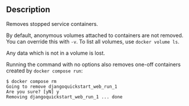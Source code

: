 
## Description

Removes stopped service containers.

By default, anonymous volumes attached to containers are not removed. You can override this with `-v`. To list all
volumes, use `docker volume ls`.

Any data which is not in a volume is lost.

Running the command with no options also removes one-off containers created by `docker compose run`:

```
$ docker compose rm
Going to remove djangoquickstart_web_run_1
Are you sure? [yN] y
Removing djangoquickstart_web_run_1 ... done
```